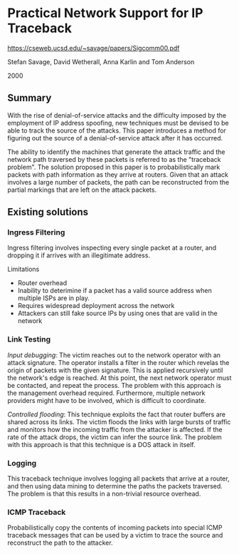 # Practical Network Support for IP Traceback

https://cseweb.ucsd.edu/~savage/papers/Sigcomm00.pdf

Stefan Savage, David Wetherall, Anna Karlin and Tom Anderson

2000

## Summary
With the rise of denial-of-service attacks and the difficulty imposed by the
employment of IP address spoofing, new techniques must be devised to
be able to track the source of the attacks. This paper introduces a method
for figuring out the source of a denial-of-service attack after it has occurred.

The ability to identify the machines that generate the attack traffic and the 
network path traversed by these packets is referred to as the "traceback problem".
The solution proposed in this paper is to probabilistically mark packets with
path information as they arrive at routers. Given that an attack involves a large 
number of packets, the path can be reconstructed from the partial markings that are
left on the attack packets.

## Existing solutions
### Ingress Filtering
Ingress filtering involves inspecting every single packet at a router, and 
dropping it if arrives with an illegitimate address. 

Limitations
* Router overhead 
* Inability to deterimine if a packet has a valid source address when multiple ISPs are in play.
* Requires widespread deployment across the network
* Attackers can still fake source IPs by using ones that are valid in the network

### Link Testing
*Input debugging*: The victim reaches out to the network operator with an attack signature.
The operator installs a filter in the router which revelas the origin of packets with the given signature.
This is applied recursively until the network's edge is reached. At this point, the next network operator
must be contacted, and repeat the process. The problem with this approach is the management overhead
required. Furthermore, multiple network providers might have to be involved, which is difficult to coordinate.

*Controlled flooding*: This technique exploits the fact that router buffers are shared across its links.
The victim floods the links with large bursts of traffic and monitors how the incoming traffic from the attacker 
is affected. If the rate of the attack drops, the victim can infer the source link. The problem with this approach is
that this technique is a DOS attack in itself.

### Logging
This traceback technique involves logging all packets that arrive at a router, and then
using data mining to determine the paths the packets traversed. The problem is that this
results in a non-trivial resource overhead.

### ICMP Traceback
Probabilistically copy the contents of incoming packets into special ICMP traceback
messages that can be used by a victim to trace the source and reconstruct the path
to the attacker.


